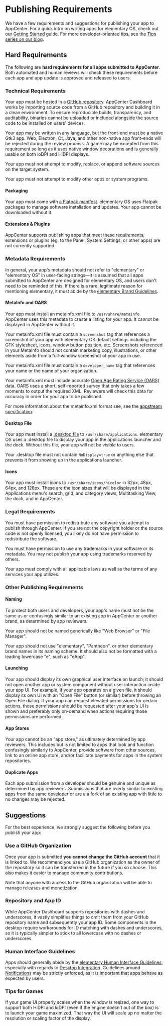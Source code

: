 # Publishing Requirements

We have a few requirements and suggestions for publishing your app to AppCenter. For a quick intro on writing apps for elementary OS, check out our [Getting Started](../) guide. For more developer-oriented tips, see the [Tips series on our blog](https://blog.elementary.io/tags/#developer-tips).

## Hard Requirements

The following are **hard requirements for all apps submitted to AppCenter**. Both automated and human reviews will check these requirements before each app and app update is approved and released to users.

### Technical Requirements

Your app must be hosted in a [GitHub repository](https://docs.elementary.io/develop/writing-apps/hello-world#pushing-to-github). AppCenter Dashboard works by importing source code from a GitHub repository and building it in a clean environment. To ensure reproducible builds, transparency, and auditability, binaries cannot be uploaded or included alongside the source code to be installed on users' devices.

Your app may be written in any language, but the front-end must be a native Gtk3 app. Web, Electron, Qt, Java, and other non-native app front-ends will be rejected during the review process. A game may be excepted from this requirement so long as it uses native window decorations and is generally usable on both loDPI and HiDPI displays.

Your app must not attempt to modify, replace, or append software sources on the target system.

Your app must not attempt to modify other apps or system programs.

#### Packaging

Your app must come with [a Flatpak manifest](https://docs.elementary.io/develop/writing-apps/our-first-app/packaging). elementary OS uses Flatpak packages to manage software installation and updates. Your app cannot be downloaded without it.

#### Extensions & Plugins

AppCenter supports publishing apps that meet these requirements; extensions or plugins \(eg. to the Panel, System Settings, or other apps\) are not currently supported.

### Metadata Requirements

In general, your app's metadata should not refer to "elementary" or "elementary OS" in user-facing strings—it is assumed that all apps submitted to AppCenter are designed for elementary OS, and users don't need to be reminded of this. If there is a rare, legitimate reason for mentioning elementary, it must abide by the [elementary Brand Guidelines](https://elementary.io/brand).

#### MetaInfo and OARS

Your app must install an [metainfo.xml file](https://docs.elementary.io/develop/writing-apps/our-first-app#metainfo-xml) to `/usr/share/metainfo`. AppCenter uses this metadata to create a listing for your app. It cannot be displayed in AppCenter without it.

Your metainfo.xml file must contain a `screenshot` tag that references a screenshot of your app with elementary OS default settings including the GTK stylesheet, icons, window button position, etc. Screenshots referenced in your MetaInfo should not contain marketing copy, illustrations, or other elements aside from a full-window screenshot of your app in use.

Your metainfo.xml file must contain a `developer_name` tag that references your name or the name of your organization.

Your metainfo.xml must include accurate [Open Age Rating Service \(OARS\)](https://hughsie.github.io/oars/) data. OARS uses a short, self-reported survey that only takes a few moments to output the required XML. Reviewers will check this data for accuracy in order for your app to be published.

For more information about the metainfo.xml format see, see the [appstream specification](https://www.freedesktop.org/software/appstream/docs/chap-Quickstart.html#sect-Quickstart-DesktopApps).

#### Desktop File

Your app must install a [.desktop file](https://docs.elementary.io/develop/writing-apps/our-first-app#the-desktop-file) to `/usr/share/applications`. elementary OS uses a .desktop file to display your app in the applications launcher and the dock. Without this file, your app will not be visible to users.

Your .desktop file must not contain `NoDisplay=true` or anything else that prevents it from showing up in the applications launcher.

#### Icons

Your app must install icons to `/usr/share/icons/hicolor` in 32px, 48px, 64px, and 128px. These are the icon sizes that will be displayed in the Applications menu's search, grid, and category views, Multitasking View, the dock, and in AppCenter.

### Legal Requirements

You must have permission to redistribute any software you attempt to publish through AppCenter. If you are not the copyright holder or the source code is not openly licensed, you likely do not have permission to redistribute the software.

You must have permission to use any trademarks in your software or its metadata. You may not publish your app using trademarks reserved by others.

Your app must comply with all applicable laws as well as the terms of any services your app utilizes.

### Other Publishing Requirements

#### Naming

To protect both users and developers, your app's name must not be the same as or confusingly similar to an existing app in AppCenter or another brand, as determined by app reviewers.

Your app should not be named generically like "Web Browser" or "File Manager".

Your app should not use "elementary", "Pantheon", or other elementary brand names in its naming scheme. It should also not be formatted with a leading lowercase "e", such as "eApp".

#### Launching

Your app should display its own graphical user interface on launch; it should not open another app or system component without user interaction inside your app UI. For example, if your app operates on a given file, it should display its own UI with an "Open File" button \(or similar\) before throwing an Open File dialog. If your app can request elevated permissions for certain actions, those permissions should be requested after your app's UI is shown and preferably only on-demand when actions requiring those permissions are performed.

#### App Stores

Your app cannot be an "app store," as ultimately determined by app reviewers. This includes but is not limited to apps that look and function confusingly similarly to AppCenter, provide software from other sources, link to an online app store, and/or facilitate payments for apps in the system repositories.

#### Duplicate Apps

Each app submission from a developer should be genuine and unique as determined by app reviewers. Submissions that are overly similar to existing apps from the same developer or are a a fork of an existing app with little to no changes may be rejected.

## Suggestions

For the best experience, we strongly suggest the following before you publish your app:

### Use a GitHub Organization

Once your app is submitted **you cannot change the GitHub account** that it is linked to. We recommend you use a GitHub organization as the owner of the repository so it can be transferred in the future if you so choose. This also makes it easier to manage community contributions.

Note that anyone with access to the GitHub organization will be able to manage releases and monetization.

### Repository and App ID

While AppCenter Dashboard supports repositories with dashes and underscores, it vastly simplifies things to omit them from your GitHub repository name and subsequently your app ID. Some components in the desktop require workarounds for ID matching with dashes and underscores, so it is typically simpler to stick to all lowercase with no dashes or underscores.

### Human Interface Guidelines

Apps should generally abide by the [elementary Human Interface Guidelines](https://docs.elementary.io/hig/), especially with regards to [Desktop Integration](https://docs.elementary.io/hig/desktop-integration). Guidelines around [Notifications](https://docs.elementary.io/hig/widgets/providing-feedback#notifications) may be strictly enforced, as it is important that apps behave as expected by users.

### Tips for Games

If your game UI properly scales when the window is resized, one way to support both HiDPI and loDPI \(even if the engine doesn't out of the box\) is to launch your game maximized. That way the UI will scale up no matter the resolution or scaling factor of the display.


